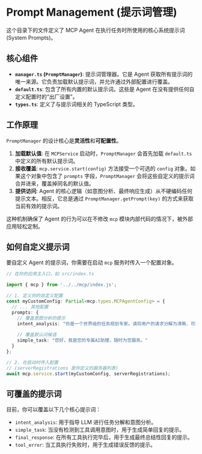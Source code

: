 # Prompt Management (提示词管理)

这个目录下的文件定义了 MCP Agent 在执行任务时所使用的核心系统提示词 (System Prompts)。

## 核心组件

*   **`manager.ts` (`PromptManager`)**: 提示词管理器。它是 Agent 获取所有提示词的唯一来源。它负责加载默认提示词，并允许通过外部配置进行覆盖。
*   **`default.ts`**: 包含了所有内置的默认提示词。这些是 Agent 在没有提供任何自定义配置时的“出厂设置”。
*   **`types.ts`**: 定义了与提示词相关的 TypeScript 类型。

## 工作原理

`PromptManager` 的设计核心是**灵活性**和**可配置性**。

1.  **加载默认值**: 在 `MCPService` 启动时，`PromptManager` 会首先加载 `default.ts` 中定义的所有默认提示词。
2.  **接收覆盖**: `mcp.service.start(config)` 方法接受一个可选的 `config` 对象。如果这个对象中包含了 `prompts` 字段，`PromptManager` 会将这些自定义的提示词合并进来，覆盖掉同名的默认值。
3.  **提供访问**: Agent 的核心逻辑（如意图分析、最终响应生成）从不硬编码任何提示文本。相反，它总是通过 `PromptManager.getPrompt(key)` 的方式来获取当前有效的提示词。

这种机制确保了 Agent 的行为可以在不修改 `mcp` 模块内部代码的情况下，被外部应用轻松定制。

## 如何自定义提示词

要自定义 Agent 的提示词，你需要在启动 `mcp` 服务时传入一个配置对象。

```typescript
// 在你的应用主入口，如 src/index.ts

import { mcp } from '../../mcp/index.js';

// 1. 定义你的自定义配置
const myCustomConfig: Partial<mcp.types.MCPAgentConfig> = {
  // ... 其他配置
  prompts: {
    // 覆盖意图分析的提示
    intent_analysis: "你是一个世界级的任务规划专家。请将用户的请求分解为清晰、可执行的步骤。",
    
    // 覆盖默认问候语
    simple_task: "您好，我是您的专属AI助理，随时为您服务。"
  }
};

// 2. 在启动时传入配置
// (serverRegistrations 是你定义的服务器列表)
await mcp.service.start(myCustomConfig, serverRegistrations);
```

## 可覆盖的提示词

目前，你可以覆盖以下几个核心提示词：

*   `intent_analysis`: 用于指导 LLM 进行任务分解和意图分析。
*   `simple_task`: 当没有检测到工具调用意图时，用于生成简单回复的提示。
*   `final_response`: 在所有工具执行完毕后，用于生成最终总结性回复的提示。
*   `tool_error`: 当工具执行失败时，用于生成错误反馈的提示。
